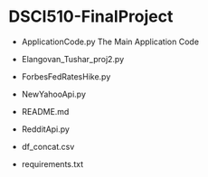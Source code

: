 # DSCI510-FinalProject

* ApplicationCode.py
The Main Application Code

* Elangovan_Tushar_proj2.py

* ForbesFedRatesHike.py
* NewYahooApi.py
* README.md
* RedditApi.py
* df_concat.csv
* requirements.txt
